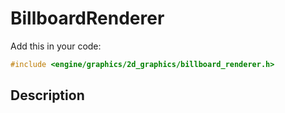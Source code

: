 # BillboardRenderer

Add this in your code:
```cpp
#include <engine/graphics/2d_graphics/billboard_renderer.h>
```

## Description